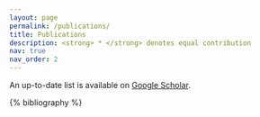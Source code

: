 ```yaml
---
layout: page
permalink: /publications/
title: Publications
description: <strong> * </strong> denotes equal contribution
nav: true
nav_order: 2
---
```


An up-to-date list is available on [Google Scholar](https://scholar.google.com/citations?user=-l4I2wEAAAAJ&hl=en).

<!-- _pages/publications.md -->
<div class="publications">

{% bibliography %}

</div>
